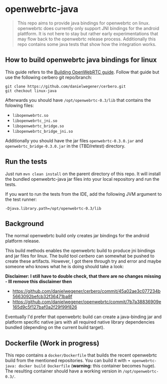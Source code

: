 # openwebrtc-java


> This repo aims to provide java bindings for openwebrtc on linux. openwebrtc does currently only support JNI bindings for the android plattform. It is not here to stay but rather early experimentations that may flow back to the openwebrtc release process. Additionally this repo contains some java tests that show how the integration works.

## How to build openwebrtc java bindings for linux

This guide refers to the [Building OpenWebRTC guide](https://github.com/EricssonResearch/openwebrtc/wiki/Building-OpenWebRTC). Follow that guide but use the following cerbero git repo/branch:

    git clone https://github.com/danielwegener/cerbero.git
    git checkout linux-java


Afterwards you should have `/opt/openwebrtc-0.3/lib` that contains the folowing files:

* `libopenwebrtc.so`
* `libopenwebrtc_jni.so`
* `libopenwebrtc_bridge.so`
* `libopenwebrtc_bridge_jni.so`

Additionally you should have the jar files `openwebrtc-0.3.0.jar` and `openwebrtc_bridge-0.3.0.jar` in the (TBD/retest) directory.

## Run the tests

Just run `mvn clean install` on the parent directory of this repo. It will install the bundled openwebrtc-java jar files into your local repository and run the tests.

If you want to run the tests from the IDE, add the following JVM argument to the test runner:

    -Djava.library.path=/opt/openwebrtc-0.3/lib

## Background

The normal openwebrtc build only creates jar bindings for the android platform release.

This build methods enables the openwebrtc build to produce jni bindings and jar files for linux. The build tool _cerbero_ can somewhat be pushed to create these artifacts. However, I got there through try and error and maybe someone who knows what he is doing should take a look:

**Disclaimer: I still have to double check, that there are no changes missing - Ill remove this disclaimer then**

* https://github.com/danielwegener/cerbero/commit/45a02ae3c077234b5663092befcb32f36471ba8f
* https://github.com/danielwegener/openwebrtc/commit/7b7a38836909e165d9c5f127baf0a2f29f99f826

Eventually I'd prefer that openwebrtc build can create a java-binding jar and platform specific native jars with all required native library dependencies bundled (depending on the current build target).

## Dockerfile (Work in progress)

This repo contains a `docker/Dockerfile` that builds the recent openwebrtc build from the mentioned repositories. You can build it with `➜ openwebrtc-java: docker build Dockerfile` (**warning:** this container becomes huge). The resulting container should have a working version in `/opt/openwebrtc-0.3/`.
